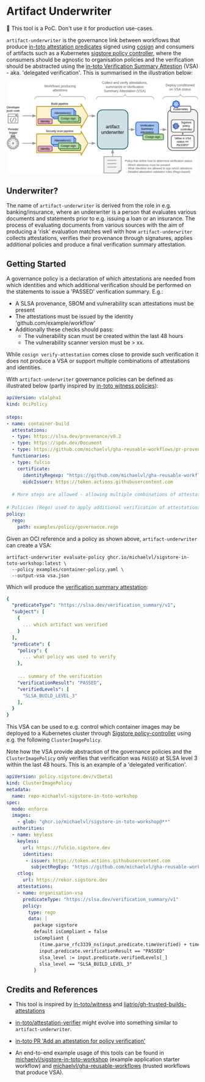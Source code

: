 # Artifact Underwriter

:construction: This tool is a PoC. Don't use it for production use-cases.

`artifact-underwriter` is the governance link between workflows that
produce [in-toto attestation
predicates](https://github.com/in-toto/attestation/tree/main/spec/predicates)
signed using [cosign](https://github.com/sigstore/cosign) and
consumers of artifacts such as a Kubernetes [sigstore policy
controller](https://docs.sigstore.dev/policy-controller/overview),
where the consumers should be agnostic to organisation policies and
the verification should be abstracted using the [in-toto Verification
Summary Attestion](https://slsa.dev/spec/v1.0/verification_summary) (VSA) -
aka. 'delegated verification'. This is summarised in the illustration
below:

![artifact-underwriter general functionality](docs/images/overview.png)

## Underwriter?

The name of `artifact-underwriter` is derived from the role in
e.g. banking/insurance, where an underwriter is a person that
evaluates various documents and statements prior to e.g. issuing a
loan or an insurance. The process of evaluating documents from various
sources with the aim of producing a 'risk' evaluation matches well
with how `artifact-underwriter` collects attestations, verifies their
provenance through signatures, applies additional policies and produce
a final verification summary attestation.

## Getting Started

A governance policy is a declaration of which attestations are needed
from which identities and which additional verification should be
performed on the statements to issue a 'PASSED' verification
summary. E.g.:

- A SLSA provenance, SBOM and vulnerability scan attestations must be present
- The attestations must be issued by the identity 'github.com/example/workflow'
- Additionally these checks should pass:
  * The vulnerability scan must be created within the last 48 hours
  * The vulnerability scanner version must be > xx.

While `cosign verify-attestation` comes close to provide such
verification it does not produce a VSA or support multiple
combinations of attestations and identities.

With `artifact-underwriter` governance policies can be defined as
illustrated below (partly inspired by [in-toto witness
policies](https://github.com/in-toto/witness)):

```yaml
apiVersion: v1alpha1
kind: OciPolicy

steps:
- name: container-build
  attestations:
  - type: https://slsa.dev/provenance/v0.2
  - type: https://spdx.dev/Document
  - type: https://github.com/michaelvl/gha-reusable-workflows/pr-provenance
  functionaries:
  - type: fulcio
    certificate:
      identityRegexp: "https://github.com/michaelvl/gha-reusable-workflows/.github/workflows/container-build-push.yaml@refs/.*"
      oidcIssuer: https://token.actions.githubusercontent.com

  # More steps are allowed - allowing multiple combinations of attestations and identities

# Policies (Rego) used to apply additional verification of attestations
policy:
  rego:
    path: examples/policy/governance.rego
```

Given an OCI reference and a policy as shown above,
`artifact-underwriter` can create a VSA:

```shell
artifact-underwriter evaluate-policy ghcr.io/michaelvl/sigstore-in-toto-workshop:latest \
  --policy examples/container-policy.yaml \
  --output-vsa vsa.json
```

Which will produce the [verification summary
attestation](https://slsa.dev/spec/v1.0/verification_summary):

```yaml
{
  "predicateType": "https://slsa.dev/verification_summary/v1",
  "subject": [
    {
      ... which artifact was verified
    }
  ],
  "predicate": {
    "policy": {
      ... what policy was used to verify
    },

    ... summary of the verification
    "verificationResult": "PASSED",
    "verifiedLevels": [
      "SLSA_BUILD_LEVEL_3"
    ],
  }
}
```

This VSA can be used to e.g. control which container images may be
deployed to a Kubernetes cluster through [Sigstore
policy-controller](https://github.com/sigstore/policy-controller)
using e.g. the following `ClusterImagePolicy`.

Note how the VSA provide abstraction of the governance policies and
the `ClusterImagePolicy` only verifies that verification was `PASSED`
at SLSA level 3 within the last 48 hours. This is an example of a
'delegated verification'.

```yaml
apiVersion: policy.sigstore.dev/v1beta1
kind: ClusterImagePolicy
metadata:
  name: repo-michaelvl-sigstore-in-toto-workshop
spec:
  mode: enforce
  images:
    - glob: "ghcr.io/michaelvl/sigstore-in-toto-workshop@**"
  authorities:
  - name: keyless
    keyless:
      url: https://fulcio.sigstore.dev
      identities:
       - issuer: https://token.actions.githubusercontent.com
         subjectRegExp: "https://github.com/michaelvl/gha-reusable-workflows/.github/workflows/policy-verification.yaml@refs/.*"
    ctlog:
      url: https://rekor.sigstore.dev
    attestations:
    - name: organisation-vsa
      predicateType: "https://slsa.dev/verification_summary/v1"
      policy:
        type: rego
        data: |
          package sigstore
          default isCompliant = false
          isCompliant {
            (time.parse_rfc3339_ns(input.predicate.timeVerified) + time.parse_duration_ns("48h")) > time.now_ns()
            input.predicate.verificationResult == "PASSED"
            slsa_level := input.predicate.verifiedLevels[_]
            slsa_level == "SLSA_BUILD_LEVEL_3"
          }
```

## Credits and References

- This tool is inspired by
[in-toto/witness](https://github.com/in-toto/witness) and
[liatrio/gh-trusted-builds-attestations](https://github.com/liatrio/gh-trusted-builds-attestations)

- [in-toto/attestation-verifier](https://github.com/in-toto/attestation-verifier)
might evolve into something similar to `artifact-underwriter`.

- [in-toto PR 'Add an attestation for policy verification'](https://github.com/in-toto/attestation/pull/295)

- An end-to-end example usage of this tools can be found in
  [michaelvl/sigstore-in-toto-workshop](https://github.com/michaelvl/sigstore-in-toto-workshop)
  (example application starter workflow) and
  [michaelvl/gha-reusable-workflows](https://github.com/michaelvl/gha-reusable-workflows)
  (trusted workflows that produce VSA).
